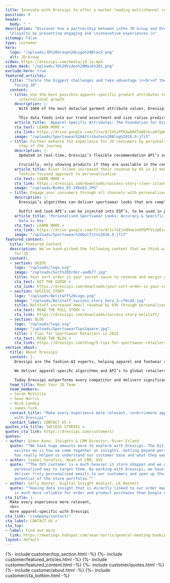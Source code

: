 ```yaml
---
title: Innovate with Dressipi to offer a market-leading multichannel consumer proposition.
position: 0
header:
  body: " "
description: "Discover how a partnership between \nthe JD Group and Dressipi can drive
  \nloyalty by presenting engaging and \ninnovative experiences.\n"
sitemap: false
type: customer
hero:
  logo: "/uploads/JD%20Group%20Logo%20Black.png"
  alt: JD Group
video: https://dressipi.com/media/jd_lp.mp4
video_mask: "/uploads/JD%20Video%20Mask%201.png"
exclude-hero: true
featured_articles:
  title: "Tackle the biggest challenges and take advantage \n<br>of the biggest opportunities
    facing JD"
  content:
  - title: Use the best possible apparel-specific product attributes to drive future
      international growth
    description: |-
      With 1060 of the most detailed garment attribute values, Dressipi doesn’t just know what good apparel data means for you - we can produce it. Our product tagging is scalable and nearly 100% accurate,  across all categories - from sportswear to luxury fashion.

      This data feeds into our trend assortment and size ratios prediction models, allowing you to make the most informed and accurate buying decisions you can.
    article_title: 'Apparel-Specific Attributes: The Foundation for Digital Transformation'
    cta_text: LEARN MORE >
    cta_link: https://drive.google.com/file/d/1VSzPFKSw6KKTm8EnkraH7qAD9FuHgWex/view
    image: "/uploads/Sportswear%20Attributes%20Blog%2016.9.jfif"
  - title: Further enhance the experience for JD consumers by personalising every
      step of the journey
    description: |-
      Updated in real-time, Dressipi’s flexible recommendation API’s are personalised to the individual’s preferences and intentions, creating a seamless purchasing experience across all touchpoints and meeting all style aspirations.

      Crucially, only showing products if they are available in the consumer’s size - a key cornerstone of personalisation.
    article_title: River Island increased their revenue by 6% in 12 months with Dressipi’s
      fashion-focused approach to personalisation
    cta_text: LEARN MORE >
    cta_link: https://dressipi.com/downloads/success-story-river-island/
    image: "/uploads/Boden_RI-24be63.JPG"
  - title: Engage your consumers through all channels with personalised looks
    description: |-
      Dressipi’s algorithms can deliver sportswear looks that are completely automated, completely personalised, and always on-brand. Looks are comprised of different product types, starting from different product types, for different activities and sports to show the versatility of the product.

      Outfit and look API’s can be injected into ESP’s, to be used in post-purchase emails with the consumer’s newly bought item.
    article_title: 'Personalised Sportswear Looks: Accuracy & Specificity of Garment
      Data is Key'
    cta_text: LEARN MORE >
    cta_link: https://drive.google.com/file/d/1v7vEjnQHueJwXPDPFVz2pEs4bQ__1wci/view
    image: "/uploads/Sportswear%20Outfits%2016.9.jfif"
featured_content:
  title: Featured Content
  description: We’ve hand-picked the following content that we think will be relevant
    for JD
  content:
  - section: GUIDE
    logo: "/uploads/logo.svg"
    image: "/uploads/Sort%20Order-aadb77.jpg"
    title: Your sort order is your secret sauce to revenue and margin growth
    cta_text: GET THE GUIDE >
    cta_link: https://dressipi.com/downloads/your-sort-order-is-your-secret-sauce-to-success/
  - section: SUCCESS STORY
    logo: "/uploads/Belstaff%20Logo.png"
    image: "/uploads/Belstaff_success_story_hero_2-cf6cd5.jpg"
    title: Belstaff increased email revenue by 69% through personalised recommendations
    cta_text: READ THE FULL STORY >
    cta_link: https://dressipi.com/downloads/success-story-belstaff/
  - section: BLOG
    logo: "/uploads/logo.svg"
    image: "/uploads/SportswearTipsSquare.jpg"
    title: 5 Tips for Sportswear Retailers in 2022
    cta_text: READ THE BLOG >
    cta_link: https://dressipi.com/blog/5-tips-for-sportswear-retailers-in-2022/
section_about:
  title: About Dressipi
  content: |-
    Dressipi are the fashion-AI experts, helping apparel and footwear retailers deliver the relevant products & inspiration their customers deserve, across every part of the shopper journey.

    We deliver apparel-speciﬁc algorithms and API’s to global retailers such as John Lewis, River Island, Country Road Group, Belstaff, City Chic and OVS drawing on the combined expertise of top stylists and data scientists.

    Today Dressipi outperforms every competitor and delivers significant incremental improvements to revenue (up to 12%), profit (up to 21%), returns (reduction of 15%), sell-through rate (up to 10%) and email revenue (up to 200%).
  team_title: Meet Your JD Team
  team_members:
  - Sarah McVittie
  - Sean Norris
  - Nick Landia
  - James Tuck
  contact_title: "Make every experience more relevant, \n<br>\nmore apparel-specific
    with Dressipi"
  contact_label: CONTACT US >
quotes_cta_title: SUCCESS STORIES >
quotes_cta_link: https://dressipi.com/customers/
quotes:
- author: Simon Konn, Insights & CRM Director, River Island
  quote: "“We have huge amounts more to explore with Dressipi. The bit that really
    excites me is how we come together on insights. Getting beyond personalisation
    has really helped us understand our customer base and what they want and need.”"
- author: Isabel Serafini, Head of CRM, OVS
  quote: "“The OVS customer is a much heavier in store shopper and we needed a highly
    personalised way to target them. By working with Dressipi, we have been able to
    deliver truly personalised emails to our customers and open up the massive revenue
    potential of the store portfolio.”"
- author: Sally Hunter, Digital Insight Analyst, LK Bennett
  quote: "“Having data insight that is directly linked to our order management system
    is much more reliable for order and product purchases than Google Analytics.”"
cta_title: |-
  Make every experience more relevant,
  <br>
  more apparel-specific with Dressipi
cta_link: "/company/contact/"
cta_label: CONTACT US >
cta_top:
- label: Find out more
  link: https://meetings.hubspot.com/sean-norris/general-meeting-booking-link-
layout: default
---
```


{%- include customer/top_section.html -%}
{%- include customer/featured_articles.html -%}
{%- include customer/featured_content.html -%}
{%- include customer/quotes.html -%}
{%- include customer/about.html -%}
{%- include customer/cta_bottom.html -%}